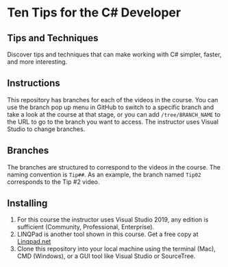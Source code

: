 # Ten Tips for the C# Developer

## Tips and Techniques
Discover tips and techniques that can make working with C# simpler, faster, and more interesting. 
## Instructions
This repository has branches for each of the videos in the course. You can use the branch pop up menu in GitHub to switch to a specific branch and take a look at the course at that stage, or you can add `/tree/BRANCH_NAME` to the URL to go to the branch you want to access.
The instructor uses Visual Studio to change branches.

## Branches
The branches are structured to correspond to the videos in the course. The naming convention is `Tip##`. As an example, the branch named `Tip02` corresponds to the Tip #2 video. 


## Installing
1. For this course the instructor uses Visual Studio 2019, any edition is sufficient (Community, Professional, Enterprise). 
2. LINQPad is another tool shown in this course.  Get a free copy at [Linqpad.net](https://linqpad.net)
3. Clone this repository into your local machine using the terminal (Mac), CMD (Windows), or a GUI tool like Visual Studio or SourceTree.

